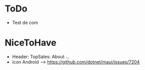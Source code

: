 
# ToDo

  * Test de com

# NiceToHave
  * Header: TopSales: About ...
  * icon Android
  --> https://github.com/dotnet/maui/issues/7204
